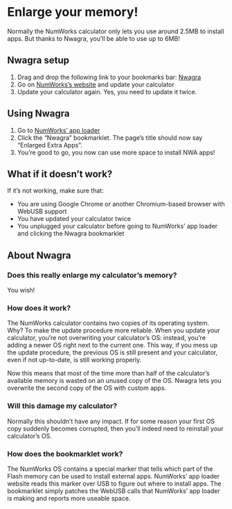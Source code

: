 # Enlarge your memory!

Normally the NumWorks calculator only lets you use around 2.5MB to install apps. But thanks to Nwagra, you’ll be able to use up to 6MB!

## Nwagra setup

1. Drag and drop the following link to your bookmarks bar:
   <!-- TODO: Try to see if we can use a markdown link here -->
   <a href="javascript:(function()%7B!function()%7Blet%20t%3Ddocument.createElement(%22script%22)%3Bt.type%3D%22text%2Fjavascript%22%2Ct.src%3D%22https%3A%2F%2Fwww.nwagyu.com%2Fnwagra.min.js%22%2Cdocument.head.appendChild(t)%7D()%3B%7D)()%3B">Nwagra</a>
2. Go on [NumWorks’s website](https://my.numworks.com/devices) and update your
   calculator
3. Update your calculator again. Yes, you need to update it twice.

## Using Nwagra

1. Go to [NumWorks’ app loader](https://web.archive.org/web/20230329030914/https://my.numworks.com/apps)
2. Click the “Nwagra” bookmarklet. The page’s title should now say “Enlarged Extra Apps”.
3. You’re good to go, you now can use more space to install NWA apps!

## What if it doesn’t work?

If it’s not working, make sure that:

- You are using Google Chrome or another Chromium-based browser with WebUSB
  support
- You have updated your calculator twice
- You unplugged your calculator before going to NumWorks’ app loader and
  clicking the Nwagra bookmarklet

## About Nwagra

### Does this really enlarge my calculator’s memory?

You wish!

### How does it work?

The NumWorks calculator contains two copies of its operating system. Why? To make the update procedure more reliable. When you update your calculator, you’re not overwriting your calculator’s OS: instead, you’re adding a newer OS right next to the current one. This way, if you mess up the update procedure, the previous OS is still present and your calculator, even if not up-to-date, is still working properly.

Now this means that most of the time more than half of the calculator’s available memory is wasted on an unused copy of the OS. Nwagra lets you overwrite the second copy of the OS with custom apps.

### Will this damage my calculator?

Normally this shouldn’t have any impact. If for some reason your first OS copy suddenly becomes corrupted, then you’ll indeed need to reinstall your calculator’s OS.

### How does the bookmarklet work?

The NumWorks OS contains a special marker that tells which part of the Flash memory can be used to install external apps. NumWorks’ app loader website reads this marker over USB to figure out where to install apps. The bookmarklet simply patches the WebUSB calls that NumWorks’ app loader is making and reports more useable space.
